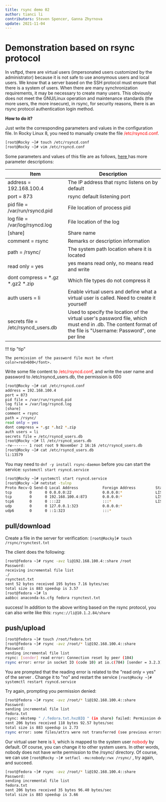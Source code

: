 ```yaml
---
title: rsync demo 02
author: tianci li
contributors: Steven Spencer, Ganna Zhyrnova
update: 2021-11-04
---
```


# Demonstration based on rsync protocol
In vsftpd, there are virtual users (impersonated users customized by the administrator) because it is not safe to use anonymous users and local users. We know that a server based on the SSH protocol must ensure that there is a system of users. When there are many synchronization requirements, it may be necessary to create many users. This obviously does not meet the GNU/Linux operation and maintenance standards (the more users, the more insecure), in rsync, for security reasons, there is an rsync protocol authentication login method.

**How to do it?**

Just write the corresponding parameters and values in the configuration file. In Rocky Linux 8, you need to manually create the file <font color=red>/etc/rsyncd.conf</font>.

```bash
[root@Rocky ~]# touch /etc/rsyncd.conf
[root@Rocky ~]# vim /etc/rsyncd.conf
```

Some parameters and values of this file are as follows, [ here ](04_rsync_configure.md) has more parameter descriptions:

|Item|Description|
|---|---|
| address = 192.168.100.4 | The IP address that rsync listens on by default |
| port = 873 | rsync default listening port |
| pid file = /var/run/rsyncd.pid | File location of process pid |
| log file = /var/log/rsyncd.log | File location of the log |
| [share] | Share name |
| comment = rsync | Remarks or description information |
| path = /rsync/ | The system path location where it is located |
| read only = yes | yes means read only, no means read and write |
| dont compress = \*.gz \*.gz2 \*.zip | Which file types do not compress it |
| auth users = li | Enable virtual users and define what a virtual user is called. Need to create it yourself|
| secrets file = /etc/rsyncd_users.db | Used to specify the location of the virtual user's password file, which must end in .db. The content format of the file is "Username: Password", one per line |

!!! tip "tip"

    The permission of the password file must be <font color=red>600</font>.

Write some file content to <font color=red>/etc/rsyncd.conf</font>, and write the user name and password to /etc/rsyncd_users.db, the permission is 600

```bash
[root@Rocky ~]# cat /etc/rsyncd.conf
address = 192.168.100.4
port = 873
pid file = /var/run/rsyncd.pid
log file = /var/log/rsyncd.log
[share]
comment = rsync
path = /rsync/
read only = yes
dont compress = *.gz *.bz2 *.zip
auth users = li
secrets file = /etc/rsyncd_users.db
[root@Rocky ~]# ll /etc/rsyncd_users.db
-rw------- 1 root root 9 November 2 16:16 /etc/rsyncd_users.db
[root@Rocky ~]# cat /etc/rsyncd_users.db
li:13579
```

You may need to `dnf -y install rsync-daemon` before you can start the service: `systemctl start rsyncd.service`

```bash
[root@Rocky ~]# systemctl start rsyncd.service
[root@Rocky ~]# netstat -tulnp
Proto Recv-Q Send-Q Local Address           Foreign Address         State       PID/Program name    
tcp        0      0 0.0.0.0:22              0.0.0.0:*               LISTEN      691/sshd            
tcp        0      0 192.168.100.4:873       0.0.0.0:*               LISTEN      4607/rsync          
tcp6       0      0 :::22                   :::*                    LISTEN      691/sshd            
udp        0      0 127.0.0.1:323           0.0.0.0:*                           671/chronyd         
udp6       0      0 ::1:323                 :::*                                671/chronyd  
```

## pull/download

Create a file in the server for verification: `[root@Rocky]# touch /rsync/rsynctest.txt`

The client does the following:

```bash
[root@fedora ~]# rsync -avz li@192.168.100.4::share /root
Password:
receiving incremental file list
./
rsynctest.txt
sent 52 bytes received 195 bytes 7.16 bytes/sec
total size is 883 speedup is 3.57
[root@fedora ~]# ls
aabbcc anaconda-ks.cfg fedora rsynctest.txt
```

success! In addition to the above writing based on the rsync protocol, you can also write like this: `rsync://li@10.1.2.84/share`

##  push/upload

```bash
[root@fedora ~]# touch /root/fedora.txt
[root@fedora ~]# rsync -avz /root/* li@192.168.100.4::share
Password:
sending incremental file list
rsync: [sender] read error: Connection reset by peer (104)
rsync error: error in socket IO (code 10) at io.c(784) [sender = 3.2.3]
```

You are prompted that the reading error is related to the "read only = yes" of the server . Change it to "no" and restart the service `[root@Rocky ~]# systemctl restart rsyncd.service`

Try again, prompting you permission denied:

```bash
[root@fedora ~]# rsync -avz /root/* li@192.168.100.4::share
Password:
sending incremental file list
fedora.txt
rsync: mkstemp " /.fedora.txt.hxzBIQ " (in share) failed: Permission denied (13)
sent 206 bytes received 118 bytes 92.57 bytes/sec
total size is 883 speedup is 2.73
rsync error: some files/attrs were not transferred (see previous errors) (code 23) at main.c(1330) [sender = 3.2.3]
```

Our virtual user here is <font color=red>li</font>, which is mapped to the system user <font color=red>nobody</font> by default. Of course, you can change it to other system users. In other words, nobody does not have write permission to the /rsync/ directory. Of course, we can use `[root@Rocky ~]# setfacl -mu:nobody:rwx /rsync/` , try again, and succeed.

```bash
[root@fedora ~]# rsync -avz /root/* li@192.168.100.4::share
Password:
sending incremental file list
fedora.txt
sent 206 bytes received 35 bytes 96.40 bytes/sec
total size is 883 speedup is 3.66
```
